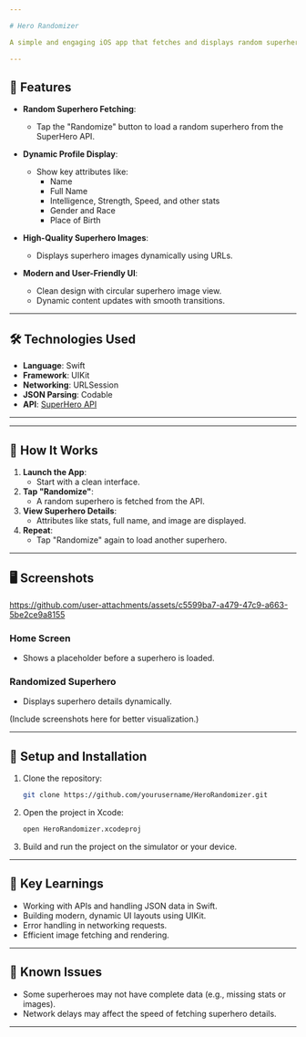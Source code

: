 ```yaml
---

# Hero Randomizer

A simple and engaging iOS app that fetches and displays random superhero profiles using the [SuperHero API](https://akabab.github.io/superhero-api/). The project demonstrates networking, JSON decoding, and dynamic UI design in Swift.

---
```


## 🚀 Features

- **Random Superhero Fetching**:
  - Tap the "Randomize" button to load a random superhero from the SuperHero API.
  
- **Dynamic Profile Display**:
  - Show key attributes like:
    - Name
    - Full Name
    - Intelligence, Strength, Speed, and other stats
    - Gender and Race
    - Place of Birth
  
- **High-Quality Superhero Images**:
  - Displays superhero images dynamically using URLs.

- **Modern and User-Friendly UI**:
  - Clean design with circular superhero image view.
  - Dynamic content updates with smooth transitions.

---

## 🛠️ Technologies Used

- **Language**: Swift
- **Framework**: UIKit
- **Networking**: URLSession
- **JSON Parsing**: Codable
- **API**: [SuperHero API](https://akabab.github.io/superhero-api/)

---

---

## 📖 How It Works

1. **Launch the App**:
   - Start with a clean interface.
2. **Tap "Randomize"**:
   - A random superhero is fetched from the API.
3. **View Superhero Details**:
   - Attributes like stats, full name, and image are displayed.
4. **Repeat**:
   - Tap "Randomize" again to load another superhero.

---

## 🖥️ Screenshots

https://github.com/user-attachments/assets/c5599ba7-a479-47c9-a663-5be2ce9a8155


### Home Screen
- Shows a placeholder before a superhero is loaded.

### Randomized Superhero
- Displays superhero details dynamically.

(Include screenshots here for better visualization.)

---

## 🔧 Setup and Installation

1. Clone the repository:
   ```bash
   git clone https://github.com/yourusername/HeroRandomizer.git
   ```

2. Open the project in Xcode:
   ```bash
   open HeroRandomizer.xcodeproj
   ```

3. Build and run the project on the simulator or your device.

---

## 🌟 Key Learnings

- Working with APIs and handling JSON data in Swift.
- Building modern, dynamic UI layouts using UIKit.
- Error handling in networking requests.
- Efficient image fetching and rendering.

---

## 🚨 Known Issues

- Some superheroes may not have complete data (e.g., missing stats or images).
- Network delays may affect the speed of fetching superhero details.

---
